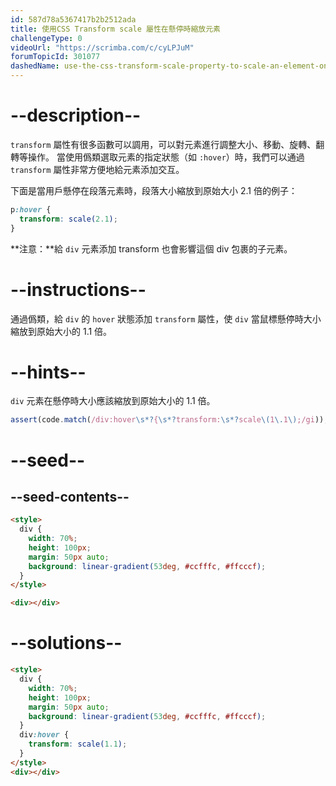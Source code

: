 ```yaml
---
id: 587d78a5367417b2b2512ada
title: 使用CSS Transform scale 屬性在懸停時縮放元素
challengeType: 0
videoUrl: "https://scrimba.com/c/cyLPJuM"
forumTopicId: 301077
dashedName: use-the-css-transform-scale-property-to-scale-an-element-on-hover
---
```


# --description--

`transform` 屬性有很多函數可以調用，可以對元素進行調整大小、移動、旋轉、翻轉等操作。 當使用僞類選取元素的指定狀態（如 `:hover`）時，我們可以通過 `transform` 屬性非常方便地給元素添加交互。

下面是當用戶懸停在段落元素時，段落大小縮放到原始大小 2.1 倍的例子：

```css
p:hover {
  transform: scale(2.1);
}
```

**注意：**給 `div` 元素添加 transform 也會影響這個 div 包裹的子元素。

# --instructions--

通過僞類，給 `div` 的 `hover` 狀態添加 `transform` 屬性，使 `div` 當鼠標懸停時大小縮放到原始大小的 1.1 倍。

# --hints--

`div` 元素在懸停時大小應該縮放到原始大小的 1.1 倍。

```js
assert(code.match(/div:hover\s*?{\s*?transform:\s*?scale\(1\.1\);/gi));
```

# --seed--

## --seed-contents--

```html
<style>
  div {
    width: 70%;
    height: 100px;
    margin: 50px auto;
    background: linear-gradient(53deg, #ccfffc, #ffcccf);
  }
</style>

<div></div>
```

# --solutions--

```html
<style>
  div {
    width: 70%;
    height: 100px;
    margin: 50px auto;
    background: linear-gradient(53deg, #ccfffc, #ffcccf);
  }
  div:hover {
    transform: scale(1.1);
  }
</style>
<div></div>
```

